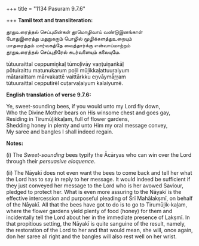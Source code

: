 +++
title = "1134 Pasuram 9.7.6"

+++
**Tamil text and transliteration:**

தூதுஉரைத்தல் செப்புமின்கள் தூமொழிவாய் வண்டுஇனங்காள்  
போதுஇரைத்து மதுநுகரும் பொழில் மூழிக்களத்துஉறையும்  
மாதரைத்தம் மார்வகத்தே வைத்தார்க்கு என்வாய்மாற்றம்  
தூதுஉரைத்தல் செப்புதிரேல் சுடர்வளையும் கலையுமே.

tūtuuraittal ceppumiṉkaḷ tūmoḻivāy vaṇṭuiṉaṅkāḷ  
pōtuiraittu matunukarum poḻil mūḻikkaḷattuuṟaiyum  
mātaraittam mārvakattē vaittārkku eṉvāymāṟṟam  
tūtuuraittal cepputirēl cuṭarvaḷaiyum kalaiyumē.

**English translation of verse 9.7.6:**

Ye, sweet-sounding bees, if you would unto my Lord fly down,  
Who the Divine Mother bears on His winsome chest and goes gay,  
Residing in Tirumūḻikkaḷam, full of flower gardens,  
Shedding honey in plenty and unto Him my oral message convey,  
My saree and bangles I shall indeed regain.

**Notes:**

\(i\) The *Sweet-sounding* bees typify the Ācāryas who can win over the Lord through their *persuasive eloquence*.

\(ii\) The Nāyakī does not even want the bees to come back and tell her what the Lord has to say in reply to her message. It would indeed be sufficient if they just conveyed her message to the Lord who is her avowed Saviour, pledged to protect her. What is even more assuring to the Nāyakī is the effective intercession and purposeful pleading of Śrī Mahālakṣmī, on behalf of the Nāyakī. All that the bees have got to do is to go to Tirumūḻik-kaḻam, where the flower gardens yield plenty of food (honey) for them and incidentally tell the Lord about her in the immediate presence of Lakṣmī. In that propitious setting, the Nāyakī is quite sanguine of the result, namely, the restoration of the Lord to her and that would mean, she will, once again, don her saree all right and the bangles will also rest well on her wrist.


